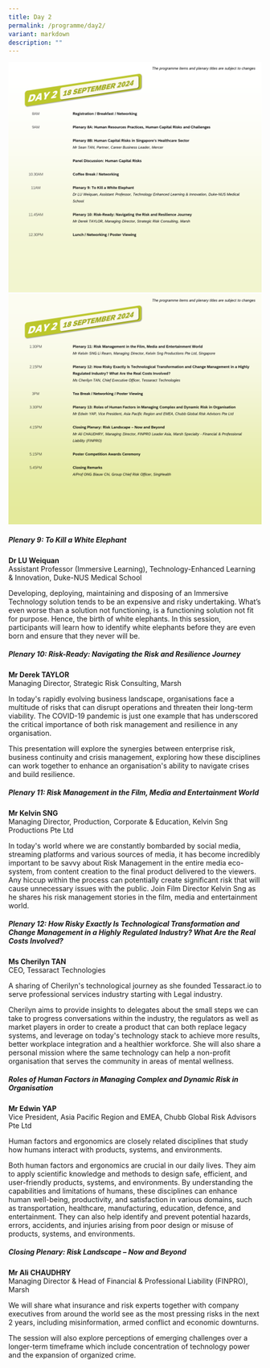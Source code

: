 ```yaml
---
title: Day 2
permalink: /programme/day2/
variant: markdown
description: ""
---
```

![](/images/Slide5.png)![](/images/Slide6.png)

##### **Plenary 9: To Kill a White Elephant**

**Dr LU Weiquan**
<br>
Assistant Professor (Immersive Learning), Technology-Enhanced Learning &amp; Innovation, Duke-NUS Medical School

Developing, deploying, maintaining and disposing of an Immersive Technology solution tends to be an expensive and risky undertaking. What’s even worse than a solution not functioning, is a functioning solution not fit for purpose. Hence, the birth of white elephants.&nbsp;In this session, participants will learn how to identify white elephants before they are even born and ensure that they never will be.

##### **Plenary 10: Risk-Ready: Navigating the Risk and Resilience Journey**

**Mr Derek TAYLOR**
<br>
Managing Director, Strategic Risk Consulting, Marsh

In today's rapidly evolving business landscape, organisations face a multitude of risks that can disrupt operations and threaten their long-term viability. The COVID-19 pandemic is just one example that has underscored the critical importance of both risk management and resilience in any organisation.

This presentation will explore the synergies between enterprise risk, business continuity and crisis management, exploring how these disciplines can work together to enhance an organisation's ability to navigate crises and build resilience. 

##### **Plenary 11: Risk Management in the Film, Media and Entertainment World**

**Mr Kelvin SNG**
<br>
Managing Director, Production, Corporate &amp; Education, Kelvin Sng Productions Pte Ltd

In today's world where we are constantly bombarded by social media, streaming platforms and various sources of media, it has become incredibly important to be savvy about Risk Management in the entire media eco-system, from content creation to the final product delivered to the viewers. Any hiccup within the process can potentially create significant risk that will cause unnecessary issues with the public. Join Film Director Kelvin Sng as he shares his risk management stories in the film, media and entertainment world.

##### **Plenary 12: How Risky Exactly Is Technological Transformation and Change Management in a Highly Regulated Industry? What Are the Real Costs Involved?**

**Ms Cherilyn TAN**
<br>
CEO, Tessaract Technologies

A sharing of Cherilyn's technological journey as she founded Tessaract.io to serve professional services industry starting with Legal industry. 

Cherilyn aims to provide insights to delegates about the small steps we can take to progress conversations within the industry, the regulators as well as market players in order to create a product that can both replace legacy systems, and leverage on today's technology stack to achieve more results, better workplace integration and a healthier workforce. She will also share a personal mission where the same technology can help a non-profit organisation that serves the community in areas of mental wellness.

##### **Roles of Human Factors in Managing Complex and Dynamic Risk in Organisation**

**Mr Edwin YAP**
<br>
Vice President, Asia Pacific Region and EMEA, Chubb Global Risk Advisors Pte Ltd

Human factors and ergonomics are closely related disciplines that study how humans interact with products, systems, and environments. 

Both human factors and ergonomics are crucial in our daily lives. They aim to apply scientific knowledge and methods to design safe, efficient, and user-friendly products, systems, and environments. By understanding the capabilities and limitations of humans, these disciplines can enhance human well-being, productivity, and satisfaction in various domains, such as transportation, healthcare, manufacturing, education, defence, and entertainment. They can also help identify and prevent potential hazards, errors, accidents, and injuries arising from poor design or misuse of products, systems, and environments.

##### **Closing Plenary: Risk Landscape – Now and Beyond**

**Mr Ali CHAUDHRY**
<br>
Managing Director &amp; Head of Financial &amp; Professional Liability (FINPRO), Marsh

We will share what insurance and risk experts together with company executives from around the world see as the most pressing risks in the next 2 years, including misinformation, armed conflict and economic downturns.

The session will also explore perceptions of emerging challenges over a longer-term timeframe which include concentration of technology power and the expansion of organized crime.